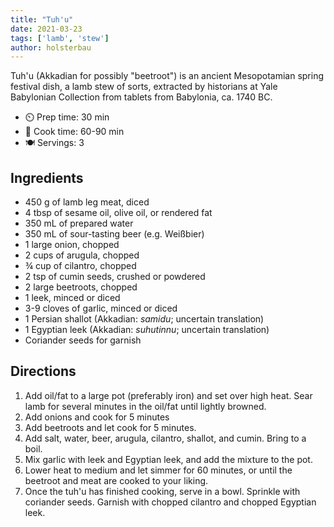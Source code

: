 ```yaml
---
title: "Tuh'u"
date: 2021-03-23
tags: ['lamb', 'stew']
author: holsterbau
---
```


Tuh'u (Akkadian for possibly "beetroot") is an ancient Mesopotamian spring festival dish, a lamb stew of sorts,
extracted by historians at
Yale Babylonian Collection from tablets from Babylonia, ca. 1740 BC.

- ⏲️ Prep time: 30 min
- 🍳 Cook time: 60-90 min
- 🍽️ Servings: 3

## Ingredients

- 450 g of lamb leg meat, diced
- 4 tbsp of sesame oil, olive oil, or rendered fat
- 350 mL of prepared water
- 350 mL of sour-tasting beer (e.g. Weißbier)
- 1 large onion, chopped
- 2 cups of arugula, chopped
- ¾ cup of cilantro, chopped
- 2 tsp of cumin seeds, crushed or powdered
- 2 large beetroots, chopped
- 1 leek, minced or diced
- 3-9 cloves of garlic, minced or diced
- 1 Persian shallot (Akkadian: *samidu*; uncertain translation)
- 1 Egyptian leek (Akkadian: *suhutinnu*; uncertain translation)
- Coriander seeds for garnish

## Directions

1. Add oil/fat to a large pot (preferably iron) and set over high heat. Sear lamb for several minutes in the oil/fat
   until lightly browned.
2. Add onions and cook for 5 minutes
3. Add beetroots and let cook for 5 minutes.
4. Add salt, water, beer, arugula, cilantro, shallot, and cumin. Bring to a boil.
5. Mix garlic with leek and Egyptian leek, and add the mixture to the pot.
6. Lower heat to medium and let simmer for 60 minutes, or until the beetroot and meat are cooked to your liking.
7. Once the tuh'u has finished cooking, serve in a bowl. Sprinkle with coriander seeds. Garnish with chopped cilantro
   and chopped Egyptian leek.
